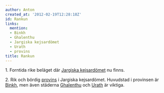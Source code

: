 ```yaml
---
author: Anton
created_at: '2012-02-19T12:28:18Z'
id: Rankun
links:
  mention:
  - Binkh
  - Ghalenthu
  - Jargiska kejsardömet
  - Urath
  - provins
title: Rankun
---
```


1\. Forntida rike beläget där [Jargiska kejsardömet] nu finns.

2\. Rik och bördig [provins] i Jargiska kejsardömet. Huvudstad i provinsen är [Binkh], men även
städerna [Ghalenthu] och [Urath] är viktiga.

  [Jargiska kejsardömet]: Jargiska_kejsardömet
  [provins]: provins
  [Binkh]: Binkh
  [Ghalenthu]: Ghalenthu
  [Urath]: Urath

